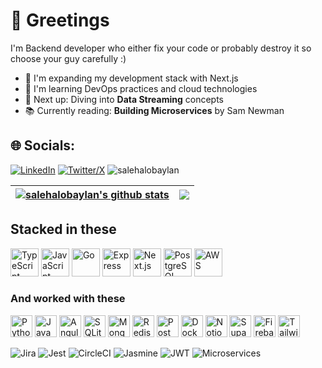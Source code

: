 # 👋 Greetings

<!-- ## 💫 About Me -->

<!-- Web and backend developer experienced with modern web frameworks and the MEAN stack. Adept in designing RESTful APIs, implementing authentication best practices, and practicing test‑driven development. Passionate about building scalable, maintainable systems using agile and microservices methodologies. -->

I'm Backend developer who either fix your code or probably destroy it so choose your guy carefully :)

- 🔭 I'm expanding my development stack with Next.js
- 🌱 I'm learning DevOps practices and cloud technologies
- 🎯 Next up: Diving into **Data Streaming** concepts
- 📚 Currently reading: **Building Microservices** by Sam Newman

<!-- - 👯 I'm open to collaboration on web development and cloud infrastructure projects-->

## 🌐 Socials:

[![LinkedIn](https://img.shields.io/badge/LinkedIn-%230077B5.svg?logo=linkedin&logoColor=white)](https://linkedin.com/in/Saleh-Alobaylan) [![Twitter/X](https://img.shields.io/badge/X-black.svg?logo=X&logoColor=white)](https://x.com/Salobaylan)
<img src="https://komarev.com/ghpvc/?username=salehalobaylan&label=Profile%20views&color=0e75b6&style=flat" alt="salehalobaylan" />

| <a href="https://github.com/salehalobaylan/github-readme-stats"><img align="center" src="https://github-readme-stats.vercel.app/api?username=salehalobaylan&show_icons=true&include_all_commits=true&theme=transparent&hide_border=true&rank_icon=github" alt="salehalobaylan's github stats" /></a> | <a href="https://github.com/salehalobaylan/github-readme-stats"><img align="center" src="https://github-readme-stats.vercel.app/api/top-langs/?username=salehalobaylan&layout=compact&theme=transparent&hide_border=true" /></a> |
| ---------------------------------------------------------------------------------------------------------------------------------------------------------------------------------------------------------------------------------------------------------------------------------------------------- | -------------------------------------------------------------------------------------------------------------------------------------------------------------------------------------------------------------------------------- |

## Stacked in these

<p align="left">

  <img src="https://skillicons.dev/icons?i=ts" alt="TypeScript" height="45" />
  <img src="https://skillicons.dev/icons?i=js" alt="JavaScript" height="45" />
  <img src="https://skillicons.dev/icons?i=go" alt="Go" height="45" />
  <img src="https://skillicons.dev/icons?i=express" alt="Express" height="45" />
  <img src="https://skillicons.dev/icons?i=nextjs" alt="Next.js" height="45" />
  <img src="https://skillicons.dev/icons?i=postgres" alt="PostgreSQL" height="45" />
  <img src="https://skillicons.dev/icons?i=aws" alt="AWS" height="45" />
</p>

### And worked with these

<p align="left">

  <img src="https://skillicons.dev/icons?i=python" alt="Python" height="35" />
  <img src="https://skillicons.dev/icons?i=java" alt="Java" height="35" />
  <img src="https://skillicons.dev/icons?i=angular" alt="Angular" height="35" />
  <img src="https://skillicons.dev/icons?i=sqlite" alt="SQLite" height="35" />
  <img src="https://skillicons.dev/icons?i=mongodb" alt="MongoDB" height="35" />
  <img src="https://skillicons.dev/icons?i=redis" alt="Redis" height="35" />
  <img src="https://skillicons.dev/icons?i=postman" alt="Postman" height="35" />
  <img src="https://skillicons.dev/icons?i=docker" alt="Docker" height="35" />
  <img src="https://skillicons.dev/icons?i=notion" alt="Notion" height="35" />
  <img src="https://skillicons.dev/icons?i=supabase" alt="Supabase" height="35" />
  <img src="https://skillicons.dev/icons?i=firebase" alt="Firebase" height="35" />
  <img src="https://skillicons.dev/icons?i=tailwind" alt="Tailwind CSS" height="35" />

![Jira](https://img.shields.io/badge/jira-%230A0FFF.svg?style=for-the-badge&logo=jira&logoColor=white)
![Jest](https://img.shields.io/badge/Jest-C21325?style=for-the-badge&logo=jest&logoColor=white)
![CircleCI](https://img.shields.io/badge/CircleCI-343434?style=for-the-badge&logo=circleci&logoColor=white)
![Jasmine](https://img.shields.io/badge/jasmine-%238A4182.svg?style=for-the-badge&logo=jasmine&logoColor=white)
![JWT](https://img.shields.io/badge/JWT-black?style=for-the-badge&logo=JSON%20web%20tokens)
![Microservices](https://img.shields.io/badge/Microservices-gray?style=for-the-badge&logo=hexagonal-architecture&logoColor=white)

</p>

<!-- ## 🚀 Technical Skills -->

<!-- Languages -->
<!-- <p align="left">
  <img src="https://skillicons.dev/icons?i=go" alt="Go" height="50" />
  <img src="https://skillicons.dev/icons?i=python" alt="Python" height="50" />
  <img src="https://skillicons.dev/icons?i=java" alt="Java" height="50" />
  <img src="https://skillicons.dev/icons?i=ts" alt="TypeScript" height="50" />
  <img src="https://skillicons.dev/icons?i=js" alt="JavaScript" height="50" />
</p> -->

<!-- Backend & Frameworks -->
<!-- <p align="left">
  <img src="https://skillicons.dev/icons?i=nodejs" alt="NodeJS" height="50" />
  <img src="https://skillicons.dev/icons?i=express" alt="Express" height="50" />
  <img src="https://skillicons.dev/icons?i=fastapi" alt="FastAPI" height="50" />
  <img src="https://skillicons.dev/icons?i=nestjs" alt="NestJS" height="50" />
</p> -->

<!--### Backend Development-->

<!-- ![JWT](https://img.shields.io/badge/JWT-black?style=for-the-badge&logo=JSON%20web%20tokens)
![Microservices](https://img.shields.io/badge/Microservices-gray?style=for-the-badge&logo=hexagonal-architecture&logoColor=white) -->

<!-- Databases -->
<!-- <p align="left">
  <img src="https://skillicons.dev/icons?i=mongodb" alt="MongoDB" height="50" />
  <img src="https://skillicons.dev/icons?i=postgres" alt="PostgreSQL" height="50" />
  <img src="https://skillicons.dev/icons?i=mysql" alt="MySQL" height="50" />
  <img src="https://skillicons.dev/icons?i=sqlite" alt="SQLite" height="50" />
  <img src="https://skillicons.dev/icons?i=redis" alt="Redis" height="50" />
  <img src="https://cdn.simpleicons.org/amazonrds/527FFF" alt="Amazon RDS" height="50" />
</p> -->

<!-- Frontend -->
<!-- <p align="left">
  <img src="https://skillicons.dev/icons?i=html" alt="HTML5" height="50" />
  <img src="https://skillicons.dev/icons?i=nextjs" alt="Next.js" height="50" />
  <img src="https://skillicons.dev/icons?i=angular" alt="Angular" height="50" />
</p> -->

<!-- DevOps & Tools -->
<!-- <p align="left">
  <img src="https://skillicons.dev/icons?i=docker" alt="Docker" height="50" />
  <img src="https://skillicons.dev/icons?i=kubernetes" alt="Kubernetes" height="50" />
  <img src="https://skillicons.dev/icons?i=githubactions" alt="GitHub Actions" height="50" />
  <img src="https://skillicons.dev/icons?i=git" alt="Git" height="50" />
  <img src="https://skillicons.dev/icons?i=postman" alt="Postman" height="50" />
  <img src="https://skillicons.dev/icons?i=linux" alt="Linux" height="50" />
</p> -->

<!-- Cloud & AWS Services
<p align="left">
  <img src="https://skillicons.dev/icons?i=aws" alt="AWS" height="50" />
  <img src="https://cdn.jsdelivr.net/npm/simple-icons@v11/icons/amazonec2.svg?color=FF9900" alt="Amazon EC2" height="50" />
  <img src="https://cdn.jsdelivr.net/npm/simple-icons@v11/icons/amazons3.svg?color=569A31" alt="Amazon S3" height="50" />
  <img src="https://cdn.jsdelivr.net/npm/simple-icons@v11/icons/awslambda.svg?color=FF9900" alt="AWS Lambda" height="50" />
  <img src="https://cdn.jsdelivr.net/npm/simple-icons@v11/icons/amazondynamodb.svg?color=4053D6" alt="Amazon DynamoDB" height="50" />
</p>

![ESLint](https://img.shields.io/badge/ESLint-4B3263?style=for-the-badge&logo=eslint&logoColor=white)
![Nodemon](https://img.shields.io/badge/NODEMON-%23323330.svg?style=for-the-badge&logo=nodemon&logoColor=%BBDEAD)
![Yarn](https://img.shields.io/badge/yarn-%232C8EBB.svg?style=for-the-badge&logo=yarn&logoColor=white)

![Jira](https://img.shields.io/badge/jira-%230A0FFF.svg?style=for-the-badge&logo=jira&logoColor=white) -->

<!-- ### Testing

![Jasmine](https://img.shields.io/badge/jasmine-%238A4182.svg?style=for-the-badge&logo=jasmine&logoColor=white)
![Jest](https://img.shields.io/badge/Jest-C21325?style=for-the-badge&logo=jest&logoColor=white) -->

<!-- All icons are sourced from https://skillicons.dev -->

<!-- ## 📊 GitHub Stats

<div align="center">
  <img src="https://github-readme-stats.vercel.app/api?username=salehalobaylan&theme=dark&hide_border=false&include_all_commits=true&count_private=true" alt="GitHub Stats" />
  <!-- <img src="https://github-readme-streak-stats.herokuapp.com/?user=salehalobaylan&theme=dark&hide_border=false" alt="GitHub Streak" /> -->
<!-- </div>

<div align="center">
  <img src="https://github-readme-stats.vercel.app/api/top-langs/?username=salehalobaylan&theme=dark&hide_border=false&include_all_commits=true&count_private=true&layout=compact" alt="Top Languages" />
</div>  -->

<!-- ### 🔝 Top Contributed Repositories
![](https://github-contributor-stats.vercel.app/api?username=salehalobaylan&limit=5&theme=merko&combine_all_yearly_contributions=true) -->
<!--
## 📫 Connect With Me
[![LinkedIn](https://img.shields.io/badge/LinkedIn-%230077B5.svg?logo=linkedin&logoColor=white)](https://linkedin.com/in/Saleh-Alobaylan)
[![Twitter/X](https://img.shields.io/badge/X-black.svg?logo=X&logoColor=white)](https://x.com/Salobaylan) -->

<!-- --- -->

<!-- Proudly created with GPRM ( https://gprm.itsvg.in ) -->
